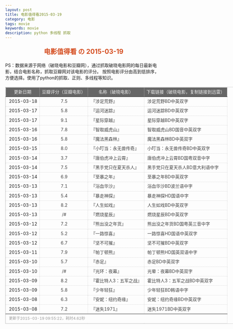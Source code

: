 ```yaml
---
layout: post
title: 电影值得看2015-03-19
category: 电影
tags: movie
keywords: movie 
description: python 多线程 抓取
---
```

<h2 style="text-align:center;color:#D54E21;margin:20px auto">电影值得看 の 2015-03-19</h2>
<div>PS：数据来源于网络（破晓电影和豆瓣网），通过抓取破晓电影网的每日最新电影，结合电影名称，抓取豆瓣网对该电影的评分。
按照电影评分由高到低排序，方便选择。使用了python的抓取、正则、多线程等知识。</div>
<table id="movietb">
	<thead>
		<tr>
			<td min-width="100px">更新日期</td>
			<td min-width="100px">豆瓣评分（豆瓣电影）</td>
			<td min-width="300px">名称（破晓电影）</td>
			<td>下载链接（破晓电影，复制链接到迅雷）</td>
		</tr>
	</thead>
	<tbody>
		<tr>
			<td>2015-03-18</td>
			<td style="color:#FF5138!important;text-align:center;"><a href="http://movie.douban.com/subject/21345845/" target="_blank">7.5</a></td>
			<td>『<a href="http://www.poxiao.com/movie/38179.html" target="_blank">涉足荒野</a>』</td>
			<td><a href="ftp://2:2@p13.poxiao.com:8202/[www.poxiao.com破晓电影]涉足荒野BD中英双字.rmvb" target="_blank">涉足荒野BD中英双字</a></td>
		</tr>
				<tr>
			<td>2015-03-17</td>
			<td style="color:#FF5138!important;text-align:center;"><a href="http://movie.douban.com/subject/25725308/" target="_blank">5.8</a></td>
			<td>『<a href="http://www.poxiao.com/movie/38178.html" target="_blank">运河迷踪</a>』</td>
			<td><a href="ftp://8:8@p13.poxiao.com:8202/[www.poxiao.com破晓电影]运河迷踪BD中英双字.rmvb" target="_blank">运河迷踪BD中英双字</a></td>
		</tr>
				<tr>
			<td>2015-03-17</td>
			<td style="color:#FF5138!important;text-align:center;"><a href="http://movie.douban.com/subject/1889243/" target="_blank">9.1</a></td>
			<td>『<a href="http://www.poxiao.com/movie/38177.html" target="_blank">星际穿越</a>』</td>
			<td><a href="ftp://7:7@p13.poxiao.com:8202/[www.poxiao.com破晓电影]星际穿越BD中英双字.rmvb" target="_blank">星际穿越BD中英双字</a></td>
		</tr>
				<tr>
			<td>2015-03-16</td>
			<td style="color:#FF5138!important;text-align:center;"><a href="http://movie.douban.com/subject/10807909/" target="_blank">7.8</a></td>
			<td>『<a href="http://www.poxiao.com/movie/37962.html" target="_blank">智取威虎山</a>』</td>
			<td><a href="ftp://5:5@p13.poxiao.com:8202/[www.poxiao.com破晓电影]智取威虎山BD国音中英双字.rmvb" target="_blank">智取威虎山BD国音中英双字</a></td>
		</tr>
				<tr>
			<td>2015-03-16</td>
			<td style="color:#FF5138!important;text-align:center;"><a href="http://movie.douban.com/subject/10546762/" target="_blank">5.8</a></td>
			<td>『<a href="http://www.poxiao.com/movie/38176.html" target="_blank">魔法黑森林</a>』</td>
			<td><a href="ftp://6:6@p13.poxiao.com:8202/[www.poxiao.com破晓电影]魔法黑森林BD中英双字.rmvb" target="_blank">魔法黑森林BD中英双字</a></td>
		</tr>
				<tr>
			<td>2015-03-15</td>
			<td style="color:#FF5138!important;text-align:center;"><a href="http://movie.douban.com/subject/26258872/" target="_blank">8.0</a></td>
			<td>『<a href="http://www.poxiao.com/movie/38173.html" target="_blank">小叮当：永无兽传奇</a>』</td>
			<td><a href="ftp://4:4@p13.poxiao.com:8202/[www.poxiao.com破晓电影]小叮当：永无兽传奇BD中英双字.rmvb" target="_blank">小叮当：永无兽传奇BD中英双字</a></td>
		</tr>
				<tr>
			<td>2015-03-14</td>
			<td style="color:#FF5138!important;text-align:center;"><a href="http://movie.douban.com/subject/25972411/" target="_blank">3.7</a></td>
			<td>『<a href="http://www.poxiao.com/movie/38172.html" target="_blank">唐伯虎冲上云霄</a>』</td>
			<td><a href="ftp://3:3@p13.poxiao.com:8202/[www.poxiao.com破晓电影]唐伯虎冲上云霄BD国粤双音中字.mkv" target="_blank">唐伯虎冲上云霄BD国粤双音中字</a></td>
		</tr>
				<tr>
			<td>2015-03-14</td>
			<td style="color:#FF5138!important;text-align:center;"><a href="http://movie.douban.com/subject/25823076/" target="_blank">7.5</a></td>
			<td>『<a href="http://www.poxiao.com/movie/38171.html" target="_blank">黑手党只在夏天杀人</a>』</td>
			<td><a href="ftp://2:2@p13.poxiao.com:8202/[www.poxiao.com破晓电影]黑手党只在夏天杀人BD意大利语中字.rmvb" target="_blank">黑手党只在夏天杀人BD意大利语中字</a></td>
		</tr>
				<tr>
			<td>2015-03-14</td>
			<td style="color:#FF5138!important;text-align:center;"><a href="http://movie.douban.com/subject/24742719/" target="_blank">6.9</a></td>
			<td>『<a href="http://www.poxiao.com/movie/38170.html" target="_blank">至暴之年</a>』</td>
			<td><a href="ftp://1:1@p13.poxiao.com:8202/[www.poxiao.com破晓电影]至暴之年BD中英双字.rmvb" target="_blank">至暴之年BD中英双字</a></td>
		</tr>
				<tr>
			<td>2015-03-13</td>
			<td style="color:#FF5138!important;text-align:center;"><a href="http://movie.douban.com/subject/25917239/" target="_blank">7.1</a></td>
			<td>『<a href="http://www.poxiao.com/movie/38167.html" target="_blank">浴血华沙</a>』</td>
			<td><a href="ftp://7:7@p13.poxiao.com:8202/[www.poxiao.com破晓电影]浴血华沙BD波兰语中字.rmvb" target="_blank">浴血华沙BD波兰语中字</a></td>
		</tr>
				<tr>
			<td>2015-03-13</td>
			<td style="color:#FF5138!important;text-align:center;"><a href="http://movie.douban.com/subject/25746414/" target="_blank">5.4</a></td>
			<td>『<a href="http://www.poxiao.com/movie/38168.html" target="_blank">暴走神探</a>』</td>
			<td><a href="ftp://5:5@p13.poxiao.com:8202/[www.poxiao.com破晓电影]暴走神探HD国语中字.rmvb" target="_blank">暴走神探HD国语中字</a></td>
		</tr>
				<tr>
			<td>2015-03-13</td>
			<td style="color:#FF5138!important;text-align:center;"><a href="http://movie.douban.com/subject/23431760/" target="_blank">8.2</a></td>
			<td>『<a href="http://www.poxiao.com/movie/38166.html" target="_blank">人生如戏</a>』</td>
			<td><a href="ftp://6:6@p13.poxiao.com:8202/[www.poxiao.com破晓电影]人生如戏BD中英双字.mkv" target="_blank">人生如戏BD中英双字</a></td>
		</tr>
				<tr>
			<td>2015-03-13</td>
			<td style="color:#FF5138!important;text-align:center;"><a href="0" target="_blank">/#</a></td>
			<td>『<a href="http://www.poxiao.com/movie/38169.html" target="_blank">燃烧星辰</a>』</td>
			<td><a href="ftp://8:8@p13.poxiao.com:8202/[www.poxiao.com破晓电影]燃烧星辰BD中英双字.rmvb" target="_blank">燃烧星辰BD中英双字</a></td>
		</tr>
				<tr>
			<td>2015-03-12</td>
			<td style="color:#FF5138!important;text-align:center;"><a href="http://movie.douban.com/subject/26220731/" target="_blank">7.2</a></td>
			<td>『<a href="http://www.poxiao.com/movie/38165.html" target="_blank">熊出没之年货</a>』</td>
			<td><a href="ftp://4:4@p13.poxiao.com:8202/[www.poxiao.com破晓电影]熊出没之年货BD国粤英三音中字.mkv" target="_blank">熊出没之年货BD国粤英三音中字</a></td>
		</tr>
				<tr>
			<td>2015-03-12</td>
			<td style="color:#FF5138!important;text-align:center;"><a href="http://movie.douban.com/subject/25880244/" target="_blank">5.2</a></td>
			<td>『<a href="http://www.poxiao.com/movie/38090.html" target="_blank">一路惊喜</a>』</td>
			<td><a href="ftp://3:3@p13.poxiao.com:8202/[www.poxiao.com破晓电影]一路惊喜HD国语中英双字.mkv" target="_blank">一路惊喜HD国语中英双字</a></td>
		</tr>
				<tr>
			<td>2015-03-12</td>
			<td style="color:#FF5138!important;text-align:center;"><a href="http://movie.douban.com/subject/10548265/" target="_blank">6.7</a></td>
			<td>『<a href="http://www.poxiao.com/movie/38164.html" target="_blank">坚不可摧</a>』</td>
			<td><a href="ftp://2:2@p13.poxiao.com:8202/[www.poxiao.com破晓电影]坚不可摧BD中英双字.rmvb" target="_blank">坚不可摧BD中英双字</a></td>
		</tr>
				<tr>
			<td>2015-03-11</td>
			<td style="color:#FF5138!important;text-align:center;"><a href="http://movie.douban.com/subject/2998373/" target="_blank">7.9</a></td>
			<td>『<a href="http://www.poxiao.com/movie/38163.html" target="_blank">帕丁顿熊</a>』</td>
			<td><a href="ftp://1:1@p13.poxiao.com:8202/[www.poxiao.com破晓电影]帕丁顿熊HD国英双语中字.mkv" target="_blank">帕丁顿熊HD国英双语中字</a></td>
		</tr>
				<tr>
			<td>2015-03-10</td>
			<td style="color:#FF5138!important;text-align:center;"><a href="http://movie.douban.com/subject/10727845/" target="_blank">5.7</a></td>
			<td>『<a href="http://www.poxiao.com/movie/38159.html" target="_blank">赤足</a>』</td>
			<td><a href="ftp://7:7@p13.poxiao.com:8202/[www.poxiao.com破晓电影]赤足BD中英双字.rmvb" target="_blank">赤足BD中英双字</a></td>
		</tr>
				<tr>
			<td>2015-03-10</td>
			<td style="color:#FF5138!important;text-align:center;"><a href="0" target="_blank">/#</a></td>
			<td>『<a href="http://www.poxiao.com/movie/38160.html" target="_blank">光环：夜幕</a>』</td>
			<td><a href="ftp://8:8@p13.poxiao.com:8202/[www.poxiao.com破晓电影]光晕：夜幕BD中英双字.rmvb" target="_blank">光晕：夜幕BD中英双字</a></td>
		</tr>
				<tr>
			<td>2015-03-09</td>
			<td style="color:#FF5138!important;text-align:center;"><a href="http://movie.douban.com/subject/2973079/" target="_blank">8.2</a></td>
			<td>『<a href="http://www.poxiao.com/movie/38132.html" target="_blank">霍比特人3：五军之战</a>』</td>
			<td><a href="ftp://6:6@p13.poxiao.com:8202/[www.poxiao.com破晓电影]霍比特人3：五军之战BD中英双字.rmvb" target="_blank">霍比特人3：五军之战BD中英双字</a></td>
		</tr>
				<tr>
			<td>2015-03-09</td>
			<td style="color:#FF5138!important;text-align:center;"><a href="http://movie.douban.com/subject/25863916/" target="_blank">5.8</a></td>
			<td>『<a href="http://www.poxiao.com/movie/38156.html" target="_blank">少年轻狂</a>』</td>
			<td><a href="ftp://5:5@p13.poxiao.com:8202/[www.poxiao.com破晓电影]少年轻狂BD韩语中字.rmvb" target="_blank">少年轻狂BD韩语中字</a></td>
		</tr>
				<tr>
			<td>2015-03-08</td>
			<td style="color:#FF5138!important;text-align:center;"><a href="http://movie.douban.com/subject/6873740/" target="_blank">6.3</a></td>
			<td>『<a href="http://www.poxiao.com/movie/38152.html" target="_blank">安妮：纽约奇缘</a>』</td>
			<td><a href="ftp://2:2@p13.poxiao.com:8202/[www.poxiao.com破晓电影]安妮：纽约奇缘BD中英双字.rmvb" target="_blank">安妮：纽约奇缘BD中英双字</a></td>
		</tr>
				<tr>
			<td>2015-03-08</td>
			<td style="color:#FF5138!important;text-align:center;"><a href="http://movie.douban.com/subject/24876979/" target="_blank">7.2</a></td>
			<td>『<a href="http://www.poxiao.com/movie/38155.html" target="_blank">迷失1971</a>』</td>
			<td><a href="ftp://4:4@p13.poxiao.com:8202/[www.poxiao.com破晓电影]迷失1971BD中英双字.rmvb" target="_blank">迷失1971BD中英双字</a></td>
		</tr>
			</tbody>
	<tfoot>
		<tr>
			<td colspan="4">更新于2015-03-19 09:55:22，耗时4.62秒</td>
		</tr>
	</tfoot>
</table>	<style>
	#movietb {width:790px;border:1px #CCCCCC solid;font-size:14px;margin:20px auto;}
	#movietb td {border:1px #CCCCCC dotted;line-height:24px;vertical-align: middle;}
	#movietb a {text-decoration:none;color:#464646; text-shadow:0 1px 0 #F2F2F2;border:0!important}
	#movietb a:hover {text-decoration:underline;color:#D54E21;}
	#movietb tbody tr:hover{background:#CCC}
	#movietb thead {background-color:#666;color:#eee;text-align:center}
	#movietb tbody {text-align:left;}
	#movietb tbody td {padding-left:10px;}
	#movietb tfoot td,.size {padding-left: 10px;font-size:12px;color:#999}
</style>